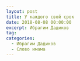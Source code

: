 ```yaml
---
layout: post
title: У каждого свой срок
date: 2018-08-08 00:00:00
excerpt: Ибрагим Дадиков
tag:
categories:
  - Ибрагим Дадиков
  - Слово имама
---
```


<div id="vk_playlist_-148559660_11"></div>

<script type="text/javascript" src="https://vk.com/js/api/openapi.js?158"></script>

<script type="text/javascript">
  VK.init({
    apiId: 6424843,
    status: true,
    onlyWidgets: true
  });
  (function() {
  	VK.Auth.getLoginStatus(function(res) {
      console.log(res.status);
  		if (res.status === 'connected') {
  			VK.Widgets.Playlist("vk_playlist_-148559660_11", -148559660, 11,'81892ae597839a77d8');
  		} else {
  			var container = document.getElementById('vk_playlist_-148559660_11');
  			container.innerHTML = '<audio controls>\
  <source src="https://doc-00-7c-docs.googleusercontent.com/docs/securesc/cmmktj1m4nr15tfrgeqpfkcrabn8ams6/pn1dabdolq4cqbbqajor3sthjb02mdol/1534262400000/02624562127814567836/14415911053381703721/1oMv4t1fhKtqwiKQ2ALlo43CYGQHuus_-">\
</audio>\
<br />\
<audio controls>\
  <source src="https://doc-0s-7c-docs.googleusercontent.com/docs/securesc/cmmktj1m4nr15tfrgeqpfkcrabn8ams6/4i7llqs8t435kl7rtfcjvn4hie9g3i32/1534262400000/02624562127814567836/14415911053381703721/1UV4emXscGGVtHS69mmRCYWkfgi5bBC8B">\
</audio>'
  		}
  	});
  }());
</script>
